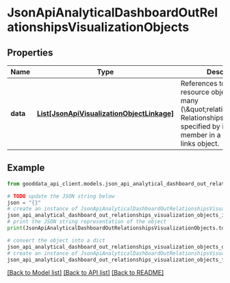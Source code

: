 # JsonApiAnalyticalDashboardOutRelationshipsVisualizationObjects


## Properties

Name | Type | Description | Notes
------------ | ------------- | ------------- | -------------
**data** | [**List[JsonApiVisualizationObjectLinkage]**](JsonApiVisualizationObjectLinkage.md) | References to other resource objects in a to-many (\\\&quot;relationship\\\&quot;). Relationships can be specified by including a member in a resource&#39;s links object. | 

## Example

```python
from gooddata_api_client.models.json_api_analytical_dashboard_out_relationships_visualization_objects import JsonApiAnalyticalDashboardOutRelationshipsVisualizationObjects

# TODO update the JSON string below
json = "{}"
# create an instance of JsonApiAnalyticalDashboardOutRelationshipsVisualizationObjects from a JSON string
json_api_analytical_dashboard_out_relationships_visualization_objects_instance = JsonApiAnalyticalDashboardOutRelationshipsVisualizationObjects.from_json(json)
# print the JSON string representation of the object
print(JsonApiAnalyticalDashboardOutRelationshipsVisualizationObjects.to_json())

# convert the object into a dict
json_api_analytical_dashboard_out_relationships_visualization_objects_dict = json_api_analytical_dashboard_out_relationships_visualization_objects_instance.to_dict()
# create an instance of JsonApiAnalyticalDashboardOutRelationshipsVisualizationObjects from a dict
json_api_analytical_dashboard_out_relationships_visualization_objects_from_dict = JsonApiAnalyticalDashboardOutRelationshipsVisualizationObjects.from_dict(json_api_analytical_dashboard_out_relationships_visualization_objects_dict)
```
[[Back to Model list]](../README.md#documentation-for-models) [[Back to API list]](../README.md#documentation-for-api-endpoints) [[Back to README]](../README.md)


